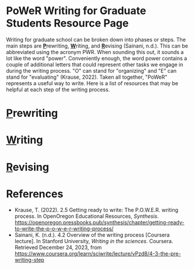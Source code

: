 # PoWeR Writing for Graduate Students Resource Page

Writing for graduate school can be broken down into phases or steps. The main steps are <ins>**P**</ins>rewriting, <ins>**W**</ins>riting, and <ins>**R**</ins>evising (Sainani, n.d.). This can be abbreviated using the acronym PWR. When sounding this out, it sounds a lot like the word "power". Conveniently enough, the word power contains a couple of additional letters that could represent other tasks we engage in during the writing process. "O" can stand for "organizing" and "E" can stand for "evaluating" (Krause, 2022). Taken all together, "PoWeR" represents a useful way to write. Here is a list of resources that may be helpful at each step of the writing process.

# <ins>P</ins>rewriting



# <ins>W</ins>riting



# <ins>R</ins>evising



# References

* Krause, T. (2022). 2.5 Getting ready to write: The P.O.W.E.R. writing process. In OpenOregon Educational Resources, *Synthesis*. https://openoregon.pressbooks.pub/synthesis/chapter/getting-ready-to-write-the-p-o-w-e-r-writing-process/
* Sainani, K. (n.d.). 4.2 Overview of the writing process [Coursera lecture]. In Stanford University, *Writing in the sciences*. Coursera. Retrieved December 24, 2023, from https://www.coursera.org/learn/sciwrite/lecture/vPzd8/4-3-the-pre-writing-step

